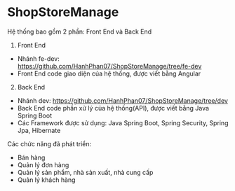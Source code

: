 # ShopStoreManage
Hệ thống bao gồm 2 phần: Front End và Back End
1. Front End
  - Nhánh fe-dev: https://github.com/HanhPhan07/ShopStoreManage/tree/fe-dev
  - Front End code giao diện của hệ thống, được viết bằng Angular
2. Back End
  - Nhánh dev: https://github.com/HanhPhan07/ShopStoreManage/tree/dev
  - Back End code phần xử lý của hệ thống(API), được viết bằng Java Spring Boot
  - Các Framework được sử dụng: Java Spring Boot, Spring Security, Spring Jpa, Hibernate
  
Các chức năng đã phát triển:
  - Bán hàng
  - Quản lý đơn hàng
  - Quản lý sản phẩm, nhà sản xuất, nhà cung cấp
  - Quản lý khách hàng
